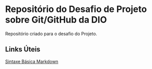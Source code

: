# Repositório do Desafio de Projeto sobre Git/GitHub da DIO
Repositório criado para o desafio do Projeto.

## Links Úteis 
[Sintaxe Básica Markdown](https://www.markdownguide.org/basic-syntax/)
